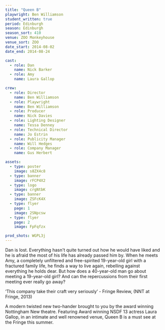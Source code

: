 ```yaml
---
title: "Queen B"
playwright: Ben Williamson
student_written: true
period: Edinburgh
season: Edinburgh
season_sort: 410
venue: ZOO Monkeyhouse
venue_sort: ZOO
date_start: 2014-08-02
date_end: 2014-08-24

cast:
  - role: Dan
    name: Nick Barker
  - role: Amy
    name: Laura Gallop

crew:
  - role: Director
    name: Ben Williamson
  - role: Playwright
    name: Ben Williamson
  - role: Producer
    name: Nick Davies
  - role: Lighting Designer
    name: Tessa Denney
  - role: Technical Director
    name: Jo Estrin
  - role: Publicity Manager
    name: Will Hedges
  - role: Company Manager
    name: Gus Herbert

assets:
  - type: poster
    image: s8ZX4c8
  - type: banner
    image: rFCP4X2
  - type: logo
    image: crgNtbK
  - type: banner
    image: ZSFcK4X
  - type: flyer
    page: 1
    image: 2SNpcsw
  - type: flyer
    page: 2
    image: FpFqfzx

prod_shots: WGPL3j
---
```


Dan is lost. Everything hasn't quite turned out how he would have liked and he is afraid the most of his life has already passed him by. When he meets Amy, a completely unfiltered and free-spirited 19-year-old girl with a fractured family life, he finds a way to live again, rebelling against everything he holds dear. But how does a 40-year-old man go about meeting a 19-year-old girl? And can the repercussions from their first meeting ever really go away?

‘This company take their craft very seriously’ - Fringe Review, (NNT at Fringe, 2013)

A modern twisted new two-hander brought to you by the award winning Nottingham New theatre. Featuring Award winning NSDF 13 actress Laura Gallop, in an intimate and well renowned venue, Queen B is a must see at the Fringe this summer.
